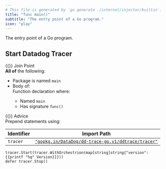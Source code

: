 ```yaml
---
# This file is generated by `go generate ./internal/injector/builtin`. DO NOT EDIT.
title: "func main()"
subtitle: "The entry point of a Go program."
icon: "play"
---
```

The entry point of a Go program.

## Start Datadog Tracer

<div class="hextra-cards hx-mt-4 hx-gap-4 hx-grid" style="--hextra-cards-grid-cols: 1;">
  <div class="hextra-card hx-group hx-flex hx-flex-col hx-justify-start hx-overflow-hidden hx-rounded-lg hx-border hx-border-gray-200 hx-text-current hx-no-underline dark:hx-shadow-none hover:hx-shadow-gray-100 dark:hover:hx-shadow-none hx-shadow-gray-100 active:hx-shadow-sm active:hx-shadow-gray-200 hx-transition-all hx-duration-200">
    <div>
      <span class="hextra-card-icon hx-flex hx-font-semibold hx-items-start hx-gap-2 hx-p-4 hx-text-gray-700 hover:hx-text-gray-900 dark:hx-text-neutral-200 dark:hover:hx-text-neutral-50">
        {{<iconSVG "search-circle">}} Join Point
      </span>
      <div class="hextra-card-subtitle hx-font-normal hx-px-4 hx-mb-4 hx-mt-2"><strong>All of</strong> the following:
<ul>
<li>Package is named <code>main</code></li><li>Body of:<div>Function declaration where:
<ul>
<li>Named <code>main</code></li>
<li>Has signature <code>func()</code></li>
</ul>
</div></li></ul>
</div>
    </div>
    <div class="hx-border-t">
      <span class="hextra-card-icon hx-flex hx-font-semibold hx-items-start hx-gap-2 hx-p-4 hx-text-gray-700 hover:hx-text-gray-900 dark:hx-text-neutral-200 dark:hover:hx-text-neutral-50">
        {{<iconSVG "chip">}} Advice
      </span>
      <div class="hextra-card-subtitle hx-font-normal hx-px-4 hx-mb-4 hx-mt-2">Prepend statements using: 

Identifier | Import Path
---|---
<code>tracer</code>|<a href="http://pkg.go.dev/gopkg.in/DataDog/dd-trace-go.v1/ddtrace/tracer" target="_blank" rel="noopener"><code>"gopkg.in/DataDog/dd-trace-go.v1/ddtrace/tracer"</code></a>


```go-template
tracer.Start(tracer.WithOrchestrion(map[string]string{"version": {{printf "%q" Version}}}))
defer tracer.Stop()
```

</div>
    </div>
  </div>
</div>
